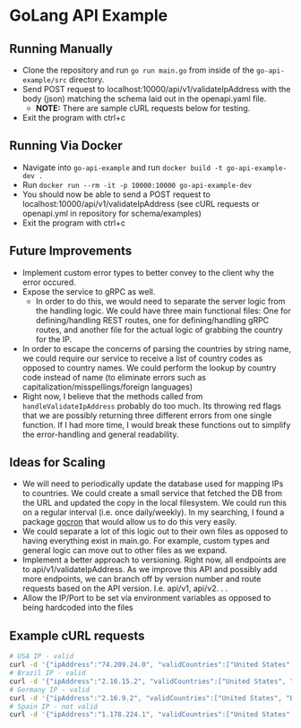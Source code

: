 # GoLang API Example

## Running Manually
* Clone the repository and run `go run main.go` from inside of the `go-api-example/src` directory. 
* Send POST request to localhost:10000/api/v1/validateIpAddress with the body (json) matching the schema laid out in the openapi.yaml file.
    * **NOTE:** There are sample cURL requests below for testing.
* Exit the program with ctrl+c

## Running Via Docker
* Navigate into `go-api-example` and run `docker build -t go-api-example-dev .`
* Run `docker run --rm -it -p 10000:10000 go-api-example-dev`
* You should now be able to send a POST request to localhost:10000/api/v1/validateIpAddress (see cURL requests or openapi.yml in repository for schema/examples)
* Exit the program with ctrl+c

## Future Improvements
* Implement custom error types to better convey to the client why the error occured. 
* Expose the service to gRPC as well. 
    * In order to do this, we would need to separate the server logic from the handling logic. We could have three main functional files: One for defining/handling REST routes, one for defining/handling gRPC routes, and another file for the actual logic of grabbing the country for the IP. 
* In order to escape the concerns of parsing the countries by string name, we could require our service to receive a list of country codes as opposed to country names. We could perform the lookup by country code instead of name (to eliminate errors such as capitalization/misspellings/foreign languages)
* Right now, I believe that the methods called from `handleValidateIpAddress` probably do too much. Its throwing red flags that we are possibly returning three different errors from one single function. If I had more time, I would break these functions out to simplify the error-handling and general readability. 

## Ideas for Scaling
* We will need to periodically update the database used for mapping IPs to countries. We could create a small service that fetched the DB from the URL and updated the copy in the local filesystem. We could run this on a regular interval (i.e. once daily/weekly). In my searching, I found a package [gocron](https://github.com/go-co-op/gocron) that would allow us to do this very easily.
* We could separate a lot of this logic out to their own files as opposed to having everything exist in main.go. For example, custom types and general logic can move out to other files as we expand. 
* Implement a better approach to versioning. Right now, all endpoints are to api/v1/validateIpAddress. As we improve this API and possibly add more endpoints, we can branch off by version number and route requests based on the API version. I.e. api/v1, api/v2. . .
* Allow the IP/Port to be set via environment variables as opposed to being hardcoded into the files

## Example cURL requests
```bash
# USA IP - valid
curl -d '{"ipAddress":"74.209.24.0", "validCountries":["United States", "Brazil", "Germany"]}' -H "Content-Type: application/json" -X POST http://localhost:10000/api/v1/validateIpAddress
# Brazil IP - valid
curl -d '{"ipAddress":"2.16.15.2", "validCountries":["United States", "Brazil", "Germany"]}' -H "Content-Type: application/json" -X POST http://localhost:10000/api/v1/validateIpAddress
# Germany IP - valid
curl -d '{"ipAddress":"2.16.9.2", "validCountries":["United States", "Brazil", "Germany"]}' -H "Content-Type: application/json" -X POST http://localhost:10000/api/v1/validateIpAddress
# Spain IP - not valid
curl -d '{"ipAddress":"1.178.224.1", "validCountries":["United States", "Brazil", "Germany"]}' -H "Content-Type: application/json" -X POST http://localhost:10000/api/v1/validateIpAddress
```
